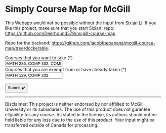 # Simply Course Map for McGill
This Webapp would not be possible without the input from [Sixian Li](https://github.com/Deerhound579). If you like this project, make sure that you start Sixian' repo: https://github.com/Deerhound579/mcgill-course-map.

Repo for the backend: https://github.com/jacobthebanana/mcgill-course-map/tree/dockerable.

<html>
    <body>
        <form action="https://course-map.api.tianshome.com/" target="_blank" name="form" id="form1" method="get">
            <label for="courses">Courses that you want to take (*)</label><br>
            <input type="text" id="courses" name="courses" value="MATH 236, COMP 302, COMP 350"><br>
            <label for="courses_excluded">Courses that you are exempt from or have already taken (*)</label><br>
            <input type="text" id="courses_excluded" name="courses_excluded" value="MATH 139, COMP 202"><br>
            <br>
            <input type="submit" value="Submit ✔️">
        </form>
    </body>
</html>


---
Disclaimer: This project is neither endorsed by nor affilited to McGill University or its subsidaries. The use of this product does not gurantee eligibility for any course. As stated in the license, its authors should not be held liable for any loss due to the use of this product. Your input might be transferred outside of Canada for processing.
